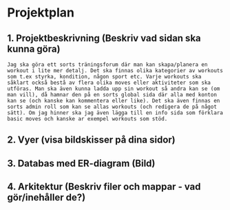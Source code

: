 # Projektplan

## 1. Projektbeskrivning (Beskriv vad sidan ska kunna göra)
    Jag ska göra ett sorts träningsforum där man kan skapa/planera en workout i lite mer detalj. Det ska finnas olika kategorier av workouts som t.ex styrka, kondition, någon sport etc. Varje workouts ska såklart också bestå av flera olika moves eller aktiviteter som ska utföras. Man ska även kunna ladda upp sin workout så andra kan se (om man vill), då hamnar den på en sorts global sida där alla med konton kan se (och kanske kan kommentera eller like). Det ska även finnas en sorts admin roll som kan se allas workouts (och redigera de på något sätt). Om jag hinner ska jag även lägga till en info sida som förklara basic moves och kanske ar exempel workouts som stöd.

## 2. Vyer (visa bildskisser på dina sidor)
## 3. Databas med ER-diagram (Bild)
## 4. Arkitektur (Beskriv filer och mappar - vad gör/inehåller de?)
